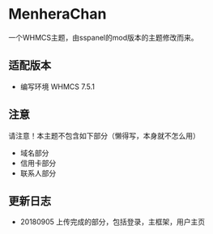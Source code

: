 # MenheraChan
一个WHMCS主题，由sspanel的mod版本的主题修改而来。

## 适配版本
* 编写环境 WHMCS 7.5.1

## 注意
请注意！本主题不包含如下部分（懒得写，本身就不怎么用）
* 域名部分
* 信用卡部分
* 联系人部分

## 更新日志
* 20180905 上传完成的部分，包括登录，主框架，用户主页